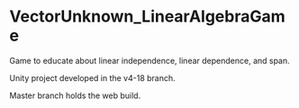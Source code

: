 # VectorUnknown_LinearAlgebraGame

Game to educate about linear independence, linear dependence, and span.

Unity project developed in the v4-18 branch.

Master branch holds the web build.

